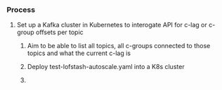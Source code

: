 ### Process

1. Set up a Kafka cluster in Kubernetes to interogate API for c-lag or c-group offsets per topic
   1. Aim to be able to list all topics, all c-groups connected to those topics and what the current c-lag is

   1. Deploy test-lofstash-autoscale.yaml into a K8s cluster

   1.  